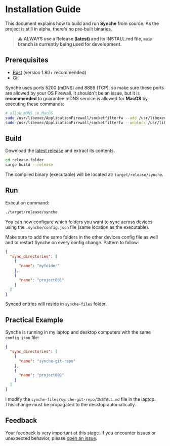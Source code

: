 # Installation Guide

This document explains how to build and run **Synche** from source. As the project is still in alpha, there's no pre-built binaries.

> ⚠️ **ALWAYS use a Release [(latest)](https://github.com/matx64/synche/releases/latest) and its INSTALL.md file, `main` branch is currently being used for development.**

## Prerequisites

- [Rust](https://www.rust-lang.org/tools/install) (version 1.80+ recommended)
- Git

Synche uses ports 5200 (mDNS) and 8889 (TCP), so make sure these ports are allowed by your OS Firewall. It shouldn't be an issue, but it is **recommended** to guarantee mDNS service is allowed for **MacOS** by executing these commands:

```sh
# allow mDNS in MacOS
sudo /usr/libexec/ApplicationFirewall/socketfilterfw --add /usr/libexec/mdnsd
sudo /usr/libexec/ApplicationFirewall/socketfilterfw --unblock /usr/libexec/mdnsd
```

## Build

Download the [latest release](https://github.com/matx64/synche/releases/latest) and extract its contents.

```sh
cd release-folder
cargo build --release
```

The compiled binary (executable) will be located at: `target/release/synche`.

## Run

Execution command:

```sh
./target/release/synche
```

You can now configure which folders you want to sync across devices using the `.synche/config.json` file (same location as the executable).

Make sure to add the same folders in the other devices config file as well and to restart Synche on every config change. Pattern to follow:

```json
{
  "sync_directories": [
    {
      "name": "myfolder"
    },
    {
      "name": "project001"
    }
  ]
}
```

Synced entries will reside in `synche-files` folder.

## Practical Example

Synche is running in my laptop and desktop computers with the same `config.json` file:

```json
{
  "sync_directories": [
    {
      "name": "synche-git-repo"
    },
    {
      "name": "project001"
    }
  ]
}
```

I modify the `synche-files/synche-git-repo/INSTALL.md` file in the laptop. This change must be propagated to the desktop automatically.

## Feedback

Your feedback is very important at this stage. If you encounter issues or unexpected behavior, please [open an issue](https://github.com/matx64/synche/issues).
